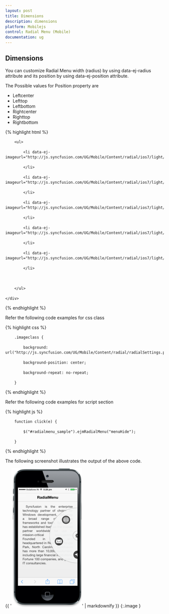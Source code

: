 ```yaml
---
layout: post
title: Dimensions
description: dimensions
platform: Mobilejs
control: Radial Menu (Mobile)
documentation: ug
---
```


## Dimensions

You can customize Radial Menu width (radius) by using data-ej-radius attribute and its position by using data-ej-position attribute.

The Possible values for Position property are

* Leftcenter
* Lefttop
* Leftbottom
* Rightcenter   
* Righttop
* Rightbottom



{% highlight html %}

  <div id="radialmenu_sample" data-role="ejmradialmenu" data-ej-imageclass="imageclass" data-ej-radius="300" data-ej-position="rightcenter" data-ej-touchend="click">

        <ul>

            <li data-ej-imageurl="http://js.syncfusion.com/UG/Mobile/Content/radial/ios7/light/social.png">

            </li>

            <li data-ej-imageurl="http://js.syncfusion.com/UG/Mobile/Content/radial/ios7/light/music.png">

            </li>

            <li data-ej-imageurl="http://js.syncfusion.com/UG/Mobile/Content/radial/ios7/light/direction.png">

            </li>

            <li data-ej-imageurl="http://js.syncfusion.com/UG/Mobile/Content/radial/ios7/light/message.png">

            </li>

            <li data-ej-imageurl="http://js.syncfusion.com/UG/Mobile/Content/radial/ios7/light/browser.png">

            </li>



        </ul>

    </div>





{% endhighlight %}

Refer the following code examples for css class

{% highlight css %}

        .imageclass {

            background: url("http://js.syncfusion.com/UG/Mobile/Content/radial/radialSettings.png");

            background-position: center;

            background-repeat: no-repeat;

        }





{% endhighlight %}

Refer the following code examples for script section

{% highlight js %}



        function click(e) {

            $("#radialmenu_sample").ejmRadialMenu("menuHide");

        }





{% endhighlight %}



The following screenshot illustrates the output of the above code.

{{ '![](Dimensions_images/Dimensions_img1.png)' | markdownify }}
{:.image }


